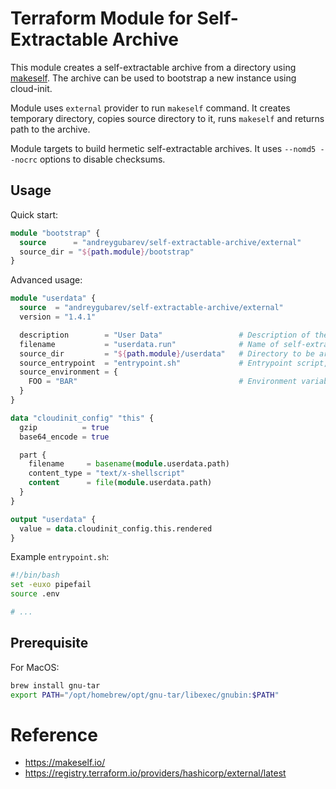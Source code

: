 # Terraform Module for Self-Extractable Archive

This module creates a self-extractable archive from a directory using [makeself](https://makeself.io/). The archive can be used to bootstrap a new instance using cloud-init.

Module uses `external` provider to run `makeself` command. It creates temporary directory, copies source directory to it, runs `makeself` and returns path to the archive.

Module targets to build hermetic self-extractable archives. It uses `--nomd5 --nocrc` options to disable checksums.

## Usage

Quick start:

```terraform
module "bootstrap" {
  source      = "andreygubarev/self-extractable-archive/external"
  source_dir = "${path.module}/bootstrap"
}
```

Advanced usage:

```terraform
module "userdata" {
  source  = "andreygubarev/self-extractable-archive/external"
  version = "1.4.1"

  description        = "User Data"                 # Description of the archive
  filename           = "userdata.run"              # Name of self-extractable archive
  source_dir         = "${path.module}/userdata"   # Directory to be archived
  source_entrypoint  = "entrypoint.sh"             # Entrypoint script, relative to source_dir, defaults to "entrypoint.sh"
  source_environment = {
    FOO = "BAR"                                    # Environment variables to be exported, defaults to {}
  }
}

data "cloudinit_config" "this" {
  gzip          = true
  base64_encode = true

  part {
    filename     = basename(module.userdata.path)
    content_type = "text/x-shellscript"
    content      = file(module.userdata.path)
  }
}

output "userdata" {
  value = data.cloudinit_config.this.rendered
}
```

Example `entrypoint.sh`:

```bash
#!/bin/bash
set -euxo pipefail
source .env

# ...
```

## Prerequisite

For MacOS:
```bash
brew install gnu-tar
export PATH="/opt/homebrew/opt/gnu-tar/libexec/gnubin:$PATH"
```



# Reference

- https://makeself.io/
- https://registry.terraform.io/providers/hashicorp/external/latest
